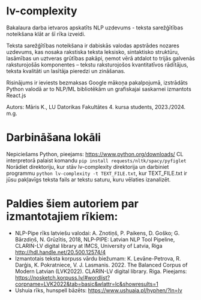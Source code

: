 # lv-complexity
Bakalaura darba ietvaros apskatīts NLP uzdevums - teksta sarežģītības noteikšana klāt ar šī rīka izveidi.

Teksta sarežģītības noteikšana ir dabiskās valodas apstrādes nozares uzdevums, kas nosaka  rakstiska teksta leksisko, sintaktisko struktūru, lasāmības un uztveras grūtības pakāpi, ņemot vērā atdalot to trijās galvenās raksturojošās komponentes – tekstu raksturojošos kvantitatīvos rādītājus, teksta kvalitāti un lasītāja pieredzi un zināšanas.

Risinājums ir ieviests bezmaksas Google mākoņa pakalpojumā, izstrādāts Python valodā ar to NLP/ML bibliotēkām un grafiskajai saskarnei izmantots React.js

Autors: Māris K., LU Datorikas Fakultātes 4. kursa students, 2023./2024. m.g.

# Darbināšana lokāli

Nepiciešams Python, pieejams: https://www.python.org/downloads/
CL interpretorā palaist komandu `pip install requests/nltk/spacy/pyfiglet`
Norādiet direktoriju, kur stāv lv-complexity direktorija un darbiniet programmu `python lv-complexity -t TEXT_FILE.txt`, kur TEXT_FILE.txt ir jūsu pakļavīgs teksta fails ar tekstu saturu, kuru vēlaties izanalizēt. 

# Paldies šiem autoriem par izmantotajiem rīkiem:

- NLP-Pipe rīks latviešu valodai:  A. Znotiņš, P. Paikens, D. Goško; G. Bārzdiņš, N. Grūzītis, 2018, NLP-PIPE: Latvian NLP Tool Pipeline, CLARIN-LV digital library at IMCS, University of Latvia, Riga http://hdl.handle.net/20.500.12574/4 
- Izmantotais teksta korpuss vārdu biežumam: K. Levāne-Petrova, R. Darģis, K. Pokratniece, V. J. Lasmanis. 2022. The Balanced Corpus of Modern Latvian (LVK2022). CLARIN-LV digital library. Riga. Pieejams: https://nosketch.korpuss.lv/#wordlist?corpname=LVK2022&tab=basic&wlattr=lc&showresults=1
- Ushuia rīks, hunspell bāzēts: https://www.ushuaia.pl/hyphen/?ln=lv
